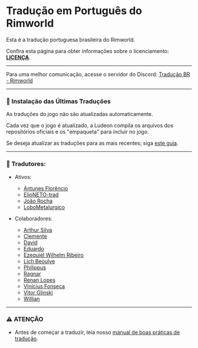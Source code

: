 # Tradução em Português do Rimworld
Esta é a tradução portuguesa brasileira do Rimworld. 

Confira esta página para obter informações sobre o licenciamento: **[LICENÇA](http://ludeon.com/forums/index.php?topic=2933.0)**.


------------------------


Para uma melhor comunicação, acesse o servidor do Discord: [Tradução BR - Rimworld](https://discord.gg/JYhMBbR7v3)


------------------------


### 📄 Instalação das Últimas Traduções

As traduções do jogo não são atualizadas automaticamente.

Cada vez que o jogo é atualizado, a Ludeon compila os arquivos dos repositórios oficiais e os "empaqueta" para incluir no jogo.

Se deseja atualizar as traduções para as mais recentes; siga [este guia](https://github.com/Ludeon/RimWorld-PortugueseBrazilian/blob/master/.Instalação/GuiaDeInstalação.md).


------------------------


### 🧩 Tradutores:
- Ativos:
  - [Antunes Florêncio](https://github.com/antunes1611)
  - [ElioNETO-trad](https://github.com/ElioNETO-trad)
  - [João Rocha](https://github.com/KitsuneModder)
  - [LoboMetalurgico](https://github.com/LoboMetalurgico)

- Colaboradores:
  - [Arthur Silva](https://github.com/ArxdSilva)
  - [Clemente](https://github.com/ClemensXV)
  - [David](https://github.com/Zer0Gaming)
  - [Eduardo](https://github.com/eduardo0619)
  - [Ezequiel Wilhelm Ribeiro](https://github.com/Firty)
  - [Lich Beoulve](https://github.com/lichbeoulve)
  - [Philippus](https://github.com/PhilippusBR)
  - [Ragnar](https://github.com/RagnarLothbroke)
  - [Renan Lopes](https://github.com/renan905)
  - [Vinícius Fonseca](https://github.com/vinnysoft)
  - [Vitor Glinski](https://github.com/VitorGlinski)
  - [Willian](https://github.com/Srlimao)


-------------------------


### ⚠️ ATENÇÃO
- Antes de começar a traduzir, leia nosso [manual de boas práticas de tradução](https://github.com/Ludeon/RimWorld-PortugueseBrazilian/blob/master/boaspraticas.md).
